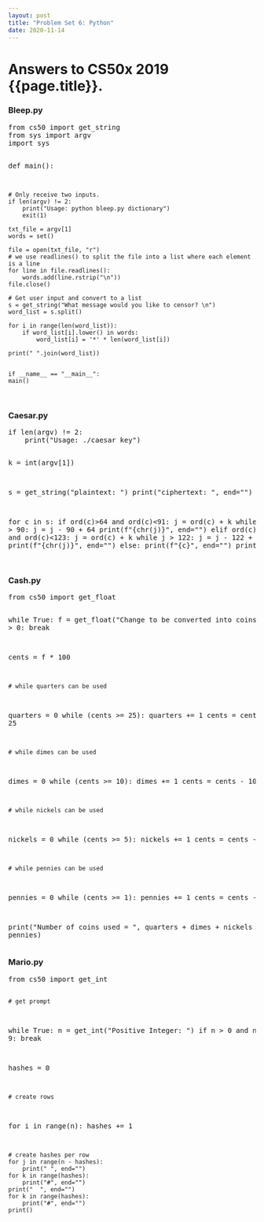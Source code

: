 ```yaml
---
layout: post
title: "Problem Set 6: Python"
date: 2020-11-14
---
```


<h1>Answers to CS50x 2019 {{page.title}}.
</h1>

<h3>Bleep.py </h3>
<PRE>
from cs50 import get_string
from sys import argv
import sys


def main():

    # Only receive two inputs.
    if len(argv) != 2:
        print("Usage: python bleep.py dictionary")
        exit(1)

    txt_file = argv[1]
    words = set()

    file = open(txt_file, "r")
    # we use readlines() to split the file into a list where each element is a line
    for line in file.readlines():
        words.add(line.rstrip("\n"))
    file.close()

    # Get user input and convert to a list
    s = get_string("What message would you like to censor? \n")
    word_list = s.split()

    for i in range(len(word_list)):
        if word_list[i].lower() in words:
            word_list[i] = '*' * len(word_list[i])

    print(" ".join(word_list))

    
    if __name__ == "__main__":
    main()
</PRE>

<h3>Caesar.py </h3>
<PRE>
if len(argv) != 2:
    print("Usage: ./caesar key")

k = int(argv[1])


s = get_string("plaintext: ")
print("ciphertext: ", end="")

for c in s:
    if ord(c)>64 and ord(c)<91:
        j = ord(c) + k
        while j > 90:
            j = j - 90 + 64
        print(f"{chr(j)}", end="")
    elif ord(c)>96 and ord(c)<123:
        j = ord(c) + k
        while j > 122:
            j = j - 122 + 96
        print(f"{chr(j)}", end="")
    else:
        print(f"{c}", end="")
print()

</PRE>

<h3>Cash.py </h3>
<PRE>
from cs50 import get_float

while True:
    f = get_float("Change to be converted into coins: ")
    if f > 0:
        break

cents = f * 100

    # while quarters can be used
quarters = 0
while (cents >= 25):
    quarters += 1
    cents = cents - 25

    # while dimes can be used
dimes = 0
while (cents >= 10):
    dimes += 1
    cents = cents - 10

    # while nickels can be used
nickels = 0
while (cents >= 5):
    nickels += 1
    cents = cents - 5

    # while pennies can be used
pennies = 0
while (cents >= 1):
    pennies += 1
    cents = cents - 1

print("Number of coins used = ", quarters + dimes + nickels + pennies)
</PRE>

<h3>Mario.py </h3>
<PRE>
from cs50 import get_int

    # get prompt
while True:
    n = get_int("Positive Integer: ")
    if n > 0 and n < 9:
        break

hashes = 0

    # create rows
for i in range(n):
    hashes += 1

    # create hashes per row
    for j in range(n - hashes):
        print(" ", end="")
    for k in range(hashes):
        print("#", end="")
    print("  ", end="")
    for k in range(hashes):
        print("#", end="")
    print()

</PRE>



